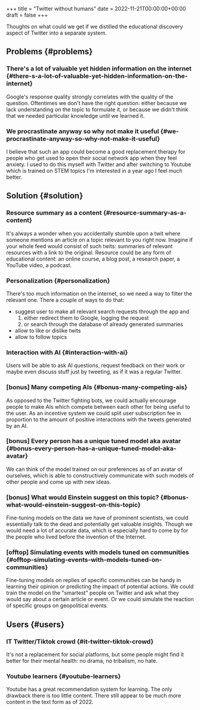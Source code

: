 +++
title = "Twitter without humans"
date = 2022-11-21T00:00:00+00:00
draft = false
+++

Thoughts on what could we get if we distilled the educational discovery aspect
of Twitter into a separate system.

<!--more-->


## Problems {#problems}


### There's a lot of valuable yet hidden information on the internet {#there-s-a-lot-of-valuable-yet-hidden-information-on-the-internet}

Google's response quality strongly correlates with the quality of the question.
Oftentimes we don't have the right question: either because we lack
understanding on the topic to formulate it, or because we didn't think that we
needed particular knowledge until we learned it.


### We procrastinate anyway so why not make it useful {#we-procrastinate-anyway-so-why-not-make-it-useful}

I believe that such an app could become a good replacement therapy for people
who get used to open their social network app when they feel anxiety. I used to
do this myself with Twitter and after switching to Youtube which is trained on
STEM topics I'm interested in a year ago I feel much better.


## Solution {#solution}


### Resource summary as a content {#resource-summary-as-a-content}

It's always a wonder when you accidentally stumble upon a twit where someone
mentions an article on a topic relevant to you right now. Imagine if your whole
feed would consist of such twits: summaries of relevant resources with a link to
the original. Resource could be any form of educational content: an online
course, a blog post, a research paper, a YouTube video, a podcast.


### Personalization {#personalization}

There's too much information on the internet, so we need a way to filter the
relevant one. There a couple of ways to do that:

-   suggest user to make all relevant search requests through the app and
    1.  either redirect them to Google, logging the request
    2.  or search through the database of already generated summaries
-   allow to like or dislike twits
-   allow to follow topics


### Interaction with AI {#interaction-with-ai}

Users will be able to ask AI questions, request feedback on their work or maybe
even discuss stuff just by tweeting, as if it was a regular Twitter.


### [bonus] Many competing AIs {#bonus-many-competing-ais}

As opposed to the Twitter fighting bots, we could actually encourage people to
make AIs which compete between each other for being useful to the user. As an
incentive system we could split user subscription fee in proportion to the
amount of positive interactions with the tweets generated by an AI.


### [bonus] Every person has a unique tuned model aka avatar {#bonus-every-person-has-a-unique-tuned-model-aka-avatar}

We can think of the model trained on our preferences as of an avatar of
ourselves, which is able to constructively communicate with such models of other
people and come up with new ideas.


### [bonus] What would Einstein suggest on this topic? {#bonus-what-would-einstein-suggest-on-this-topic}

Fine-tuning models on the data we have of prominent scientists, we could
essentially talk to the dead and potentially get valuable insights. Though we
would need a lot of accurate data, which is especially hard to come by for the
people who lived before the invention of the Internet.


### [offtop] Simulating events with models tuned on communities {#offtop-simulating-events-with-models-tuned-on-communities}

Fine-tuning models on replies of specific communities can be handy in learning
their opinion or predicting the impact of potential actions. We could train the
model on the "smartest" people on Twitter and ask what they would say about a
certain article or event. Or we could simulate the reaction of specific groups
on geopolitical events.


## Users {#users}


### IT Twitter/Tiktok crowd {#it-twitter-tiktok-crowd}

It's not a replacement for social platforms, but some people might find it
better for their mental health: no drama, no tribalism, no hate.


### Youtube learners {#youtube-learners}

Youtube has a great recommendation system for learning. The only drawback there
is too little content. There still appear to be much more content in the text
form as of 2022.
